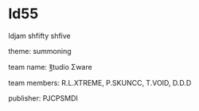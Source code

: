 # ld55

ldjam shfifty shfive

theme: summoning

team name: ℥tudio Σware

team members: R.L.XTREME, P.SKUNCC, T.VOID, D.D.D

publisher: PJCPSMDI
